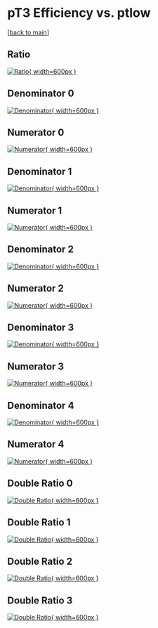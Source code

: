 # pT3 Efficiency vs. ptlow

[[back to main](./)]



## Ratio

[![Ratio](../mtv/var/pT3_loweta_13_1_eff_ptlow.png){ width=600px }](../mtv/var/pT3_loweta_13_1_eff_ptlow.pdf)

## Denominator 0

[![Denominator](../mtv/den/pT3_loweta_13_1_eff_ptlow_den0.png){ width=600px }](../mtv/den/pT3_loweta_13_1_eff_ptlow_den0.pdf)

## Numerator 0

[![Numerator](../mtv/num/pT3_loweta_13_1_eff_ptlow_num0.png){ width=600px }](../mtv/num/pT3_loweta_13_1_eff_ptlow_num0.pdf)

## Denominator 1

[![Denominator](../mtv/den/pT3_loweta_13_1_eff_ptlow_den1.png){ width=600px }](../mtv/den/pT3_loweta_13_1_eff_ptlow_den1.pdf)

## Numerator 1

[![Numerator](../mtv/num/pT3_loweta_13_1_eff_ptlow_num1.png){ width=600px }](../mtv/num/pT3_loweta_13_1_eff_ptlow_num1.pdf)

## Denominator 2

[![Denominator](../mtv/den/pT3_loweta_13_1_eff_ptlow_den2.png){ width=600px }](../mtv/den/pT3_loweta_13_1_eff_ptlow_den2.pdf)

## Numerator 2

[![Numerator](../mtv/num/pT3_loweta_13_1_eff_ptlow_num2.png){ width=600px }](../mtv/num/pT3_loweta_13_1_eff_ptlow_num2.pdf)

## Denominator 3

[![Denominator](../mtv/den/pT3_loweta_13_1_eff_ptlow_den3.png){ width=600px }](../mtv/den/pT3_loweta_13_1_eff_ptlow_den3.pdf)

## Numerator 3

[![Numerator](../mtv/num/pT3_loweta_13_1_eff_ptlow_num3.png){ width=600px }](../mtv/num/pT3_loweta_13_1_eff_ptlow_num3.pdf)

## Denominator 4

[![Denominator](../mtv/den/pT3_loweta_13_1_eff_ptlow_den4.png){ width=600px }](../mtv/den/pT3_loweta_13_1_eff_ptlow_den4.pdf)

## Numerator 4

[![Numerator](../mtv/num/pT3_loweta_13_1_eff_ptlow_num4.png){ width=600px }](../mtv/num/pT3_loweta_13_1_eff_ptlow_num4.pdf)

## Double Ratio 0

[![Double Ratio](../mtv/ratio/pT3_loweta_13_1_eff_ptlow_ratio0.png){ width=600px }](../mtv/ratio/pT3_loweta_13_1_eff_ptlow_ratio0.pdf)

## Double Ratio 1

[![Double Ratio](../mtv/ratio/pT3_loweta_13_1_eff_ptlow_ratio1.png){ width=600px }](../mtv/ratio/pT3_loweta_13_1_eff_ptlow_ratio1.pdf)

## Double Ratio 2

[![Double Ratio](../mtv/ratio/pT3_loweta_13_1_eff_ptlow_ratio2.png){ width=600px }](../mtv/ratio/pT3_loweta_13_1_eff_ptlow_ratio2.pdf)

## Double Ratio 3

[![Double Ratio](../mtv/ratio/pT3_loweta_13_1_eff_ptlow_ratio3.png){ width=600px }](../mtv/ratio/pT3_loweta_13_1_eff_ptlow_ratio3.pdf)

